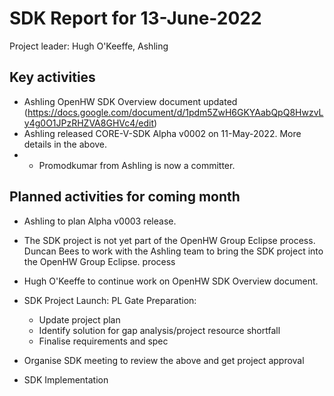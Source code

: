 # SDK Report for 13-June-2022

Project leader: Hugh O'Keeffe, Ashling

## Key activities
- Ashling OpenHW SDK Overview document updated (https://docs.google.com/document/d/1pdm5ZwH6GKYAabQpQ8HwzvLy4g0O1JPzRHZVA8GHVc4/edit) 
- Ashling released CORE-V-SDK Alpha v0002 on 11-May-2022. More details in the above.
- - Promodkumar from Ashling is now a committer.

## Planned activities for coming month
- Ashling to plan Alpha v0003 release. 
- The SDK project is not yet part of the OpenHW Group Eclipse process. Duncan Bees to work with the Ashling team to bring the SDK project into the OpenHW Group Eclipse.     process
- Hugh O'Keeffe to continue work on OpenHW SDK Overview document.
- SDK Project Launch: PL Gate Preparation:

  - Update project plan
  - Identify solution for gap analysis/project resource shortfall
  - Finalise requirements and spec
  
 - Organise SDK meeting to review the above and get project approval
 - SDK Implementation
